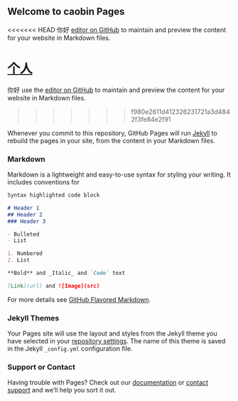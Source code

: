 ## Welcome to caobin Pages

<<<<<<< HEAD
你好 [editor on GitHub](https://github.com/bcao19/bcao19.github.io/edit/master/index.md) to maintain and preview the content for your website in Markdown files.

[个人](./test.md)
=======
你好 use the [editor on GitHub](https://github.com/bcao19/bcao19.github.io/edit/master/index.md) to maintain and preview the content for your website in Markdown files.
>>>>>>> f980e2611d412326231721a3d4842f3fe84e2f91

Whenever you commit to this repository, GitHub Pages will run [Jekyll](https://jekyllrb.com/) to rebuild the pages in your site, from the content in your Markdown files.

### Markdown

Markdown is a lightweight and easy-to-use syntax for styling your writing. It includes conventions for

```markdown
Syntax highlighted code block

# Header 1
## Header 2
### Header 3

- Bulleted
- List

1. Numbered
2. List

**Bold** and _Italic_ and `Code` text

[Link](url) and ![Image](src)
```

For more details see [GitHub Flavored Markdown](https://guides.github.com/features/mastering-markdown/).

### Jekyll Themes

Your Pages site will use the layout and styles from the Jekyll theme you have selected in your [repository settings](https://github.com/bcao19/bcao19.github.io/settings). The name of this theme is saved in the Jekyll `_config.yml` configuration file.

### Support or Contact

Having trouble with Pages? Check out our [documentation](https://help.github.com/categories/github-pages-basics/) or [contact support](https://github.com/contact) and we’ll help you sort it out.
